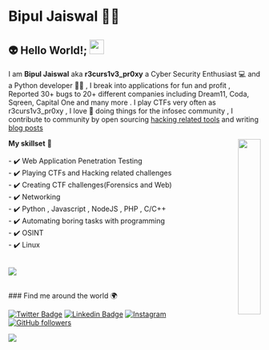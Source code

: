 #  Bipul Jaiswal 👨‍💻

## 👽 Hello World!; <img src="https://github.com/abhishekapk/abhishekapk/blob/master/Assests/Hi.gif" width="29px">

I am **Bipul Jaiswal** aka **r3curs1v3_pr0xy** a Cyber Security Enthusiast 💻 and a Python developer 👨‍💻 , I break into applications for fun and profit , Reported 30+ bugs to 20+ different companies including Dream11, Coda, Sqreen, Capital One and many more . I play CTFs very often as r3curs1v3_pr0xy , I love 💖 doing things for the infosec community , I contribute to community by open sourcing [hacking related tools](https://github.com/r3curs1v3_pr0xy/sub404) and writing [blog posts](https://medium.com/)
 <p align="right">
 <img src="https://media.giphy.com/media/QHE5gWI0QjqF2/giphy.gif" width="30%" align="right">
 </p>
<b>My skillset</b> 🔧 <br><br>
- ✔️ Web Application Penetration Testing <br>
- ✔️ Playing CTFs and Hacking related challenges<br>
- ✔️ Creating CTF challenges(Forensics and Web)<br>
- ✔️ Networking <br>
- ✔️ Python , Javascript , NodeJS  , PHP , C/C++<br>
- ✔️ Automating boring tasks with programming <br>
- ✔️ OSINT <br>
- ✔️ Linux<br>
<br>
<p>
 <img src="https://github-readme-stats.vercel.app/api?username=merko&theme=merko&show_icons=true" align="center">
</p>
<br>
### Find me around the world 🌍

[![Twitter Badge](https://img.shields.io/twitter/url?color=1ca0f1&label=%40r3curs1v3_pr0xy&logo=twitter&logoColor=1ca0f1&style=for-the-badge&url=https%3A%2F%2Ftwitter.com%2Fr3curs1v3_pr0xy)](https://twitter.com/r3curs1v3_pr0xy) [![Linkedin Badge](https://img.shields.io/twitter/url?color=1ca0f1&label=BIPUL%20JAISWAL&logo=LinkedIn&logoColor=1ca0f1&style=for-the-badge&url=https%3A%2F%2Fwww.linkedin.com%2Fin%2Fbipul-jaiswal-167220191%2F)](https://www.linkedin.com/in/bipul-jaiswal-167220191/) [![Instagram](https://img.shields.io/twitter/url?color=1ca0f1&label=r3curs1v3_pr0xy&logo=Instagram&logoColor=1ca0f1&style=for-the-badge&url=https%3A%2F%2Fwww.instagram.com%2Fr3curs1v3_pr0xy%2F)](https://www.instagram.com/r3curs1v3_pr0xy/)
[![GitHub followers](https://img.shields.io/twitter/url?color=1ca0f1&label=r3curs1v3-pr0xy&logo=github&logoColor=1ca0f1&style=for-the-badge&url=https%3A%2F%2Fgithub.com%2Fr3curs1v3-pr0xy%3Ftab%3Dfollowers)](https://github.com/r3curs1v3-pr0xy?tab=followers)


![](https://komarev.com/ghpvc/?username=r3curs1v3-pr0xy&color=brightgreen)
